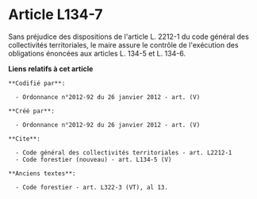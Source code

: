 # Article L134-7

Sans préjudice des dispositions de l'article L. 2212-1 du code général des collectivités territoriales, le maire assure le
contrôle de l'exécution des obligations énoncées aux articles L. 134-5 et L. 134-6.

**Liens relatifs à cet article**

	**Codifié par**:

	  - Ordonnance n°2012-92 du 26 janvier 2012 - art. (V)

	**Créé par**:

	  - Ordonnance n°2012-92 du 26 janvier 2012 - art. (V)

	**Cite**:

	  - Code général des collectivités territoriales - art. L2212-1
	  - Code forestier (nouveau) - art. L134-5 (V)

	**Anciens textes**:

	  - Code forestier - art. L322-3 (VT), al 13.
